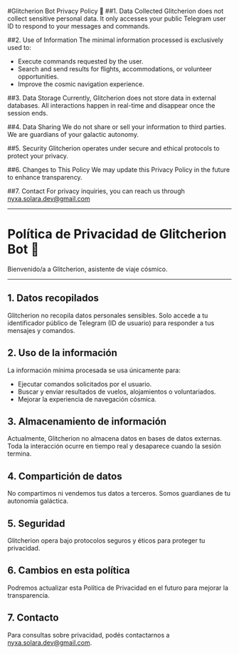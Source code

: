 #Glitcherion Bot Privacy Policy 🚀
##1. Data Collected
Glitcherion does not collect sensitive personal data. It only accesses your public Telegram user ID to respond to your messages and commands.

##2. Use of Information
The minimal information processed is exclusively used to:
- Execute commands requested by the user.
- Search and send results for flights, accommodations, or volunteer opportunities.
- Improve the cosmic navigation experience.

##3. Data Storage
Currently, Glitcherion does not store data in external databases. All interactions happen in real-time and disappear once the session ends.

##4. Data Sharing
We do not share or sell your information to third parties. We are guardians of your galactic autonomy.

##5. Security
Glitcherion operates under secure and ethical protocols to protect your privacy.

##6. Changes to This Policy
We may update this Privacy Policy in the future to enhance transparency.

##7. Contact
For privacy inquiries, you can reach us through nyxa.solara.dev@gmail.com


---
# Política de Privacidad de Glitcherion Bot 🚀

Bienvenido/a a Glitcherion, asistente de viaje cósmico.

---

## 1. Datos recopilados
Glitcherion no recopila datos personales sensibles. Solo accede a tu identificador público de Telegram (ID de usuario) para responder a tus mensajes y comandos.

## 2. Uso de la información
La información mínima procesada se usa únicamente para:
- Ejecutar comandos solicitados por el usuario.
- Buscar y enviar resultados de vuelos, alojamientos o voluntariados.
- Mejorar la experiencia de navegación cósmica.

## 3. Almacenamiento de información
Actualmente, Glitcherion no almacena datos en bases de datos externas. Toda la interacción ocurre en tiempo real y desaparece cuando la sesión termina.

## 4. Compartición de datos
No compartimos ni vendemos tus datos a terceros. Somos guardianes de tu autonomía galáctica.

## 5. Seguridad
Glitcherion opera bajo protocolos seguros y éticos para proteger tu privacidad.

## 6. Cambios en esta política
Podremos actualizar esta Política de Privacidad en el futuro para mejorar la transparencia.

## 7. Contacto
Para consultas sobre privacidad, podés contactarnos a nyxa.solara.dev@gmail.com.
